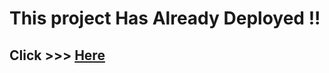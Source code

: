 # This project Has Already Deployed !!
## Click >>> <a href="https://sprinttech-cake-resume.web.app/" target="_blank">Here</a>
